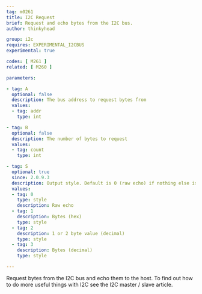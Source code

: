 ```yaml
---
tag: m0261
title: I2C Request
brief: Request and echo bytes from the I2C bus.
author: thinkyhead

group: i2c
requires: EXPERIMENTAL_I2CBUS
experimental: true

codes: [ M261 ]
related: [ M260 ]

parameters:

- tag: A
  optional: false
  description: The bus address to request bytes from
  values:
  - tag: addr
    type: int

- tag: B
  optional: false
  description: The number of bytes to request
  values:
  - tag: count
    type: int

- tag: S
  optional: true
  since: 2.0.9.3
  description: Output style. Default is 0 (raw echo) if nothing else is given.
  values:
  - tag: 0
    type: style
    description: Raw echo
  - tag: 1
    description: Bytes (hex)
    type: style
  - tag: 2
    description: 1 or 2 byte value (decimal)
    type: style
  - tag: 3
    description: Bytes (decimal)
    type: style

---
```


Request bytes from the I2C bus and echo them to the host. To find out how to do more useful things with I2C see the I2C master / slave article.
